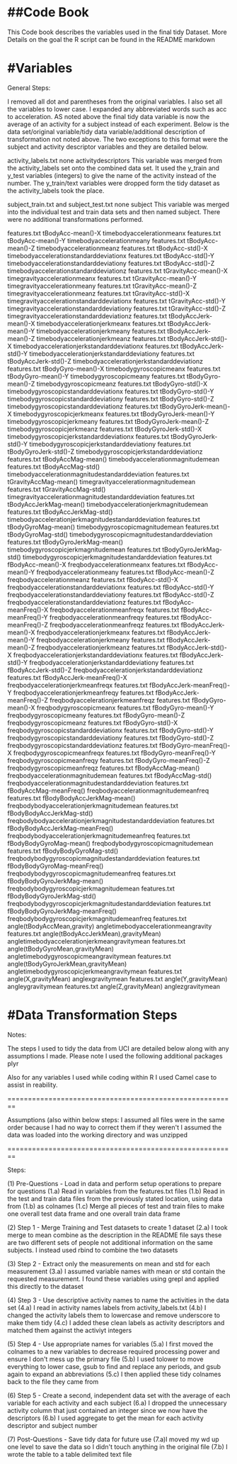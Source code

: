 ##Code Book
========================================================

This Code book describes the variables used in the final tidy Dataset. More Details on the goal the R script can be found in the README markdown

#Variables
========================================================
General Steps:

I removed all dot and parentheses from the original variables. I also set all the variables to lower case. I expanded any abbreviated words such as acc to acceleration. AS noted above the final tidy data variable is now the average of an activity for a subject instead of each experiment. Below is the data set/original variable/tidy data variable/additional description of transformation not noted above. The two exceptions to this format were the subject and activity descriptor variables and they are detailed below.

activity_labels.txt      none      activitydescriptors      This variable was merged from the activity_labels set onto the combined data set. It used the y_train and y_test variables (integers) to give the name of the activity instead of the number. The y_train/text variables were dropped form the tidy dataset as the activity_labels took the place.

subject_train.txt and subject_test.txt      none      subject      This variable was merged into the individual test and train data sets and then named subject. There were no additional transformations performed.

features.txt      tBodyAcc-mean()-X      timebodyaccelerationmeanx
features.txt      tBodyAcc-mean()-Y      timebodyaccelerationmeany
features.txt      tBodyAcc-mean()-Z      timebodyaccelerationmeanz
features.txt      tBodyAcc-std()-X      timebodyaccelerationstandarddeviationx
features.txt      tBodyAcc-std()-Y      timebodyaccelerationstandarddeviationy
features.txt      tBodyAcc-std()-Z      timebodyaccelerationstandarddeviationz
features.txt      tGravityAcc-mean()-X      timegravityaccelerationmeanx
features.txt      tGravityAcc-mean()-Y      timegravityaccelerationmeany
features.txt      tGravityAcc-mean()-Z      timegravityaccelerationmeanz
features.txt      tGravityAcc-std()-X      timegravityaccelerationstandarddeviationx
features.txt      tGravityAcc-std()-Y      timegravityaccelerationstandarddeviationy
features.txt      tGravityAcc-std()-Z      timegravityaccelerationstandarddeviationz
features.txt      tBodyAccJerk-mean()-X      timebodyaccelerationjerkmeanx
features.txt      tBodyAccJerk-mean()-Y      timebodyaccelerationjerkmeany
features.txt      tBodyAccJerk-mean()-Z      timebodyaccelerationjerkmeanz
features.txt      tBodyAccJerk-std()-X      timebodyaccelerationjerkstandarddeviationx
features.txt      tBodyAccJerk-std()-Y      timebodyaccelerationjerkstandarddeviationy
features.txt      tBodyAccJerk-std()-Z      timebodyaccelerationjerkstandarddeviationz
features.txt      tBodyGyro-mean()-X      timebodygyroscopicmeanx
features.txt      tBodyGyro-mean()-Y      timebodygyroscopicmeany
features.txt      tBodyGyro-mean()-Z      timebodygyroscopicmeanz
features.txt      tBodyGyro-std()-X      timebodygyroscopicstandarddeviationx
features.txt      tBodyGyro-std()-Y      timebodygyroscopicstandarddeviationy
features.txt      tBodyGyro-std()-Z      timebodygyroscopicstandarddeviationz
features.txt      tBodyGyroJerk-mean()-X      timebodygyroscopicjerkmeanx
features.txt      tBodyGyroJerk-mean()-Y      timebodygyroscopicjerkmeany
features.txt      tBodyGyroJerk-mean()-Z      timebodygyroscopicjerkmeanz
features.txt      tBodyGyroJerk-std()-X      timebodygyroscopicjerkstandarddeviationx
features.txt      tBodyGyroJerk-std()-Y      timebodygyroscopicjerkstandarddeviationy
features.txt      tBodyGyroJerk-std()-Z      timebodygyroscopicjerkstandarddeviationz
features.txt      tBodyAccMag-mean()      timebodyaccelerationmagnitudemean
features.txt      tBodyAccMag-std()      timebodyaccelerationmagnitudestandarddeviation
features.txt      tGravityAccMag-mean()      timegravityaccelerationmagnitudemean
features.txt      tGravityAccMag-std()      timegravityaccelerationmagnitudestandarddeviation
features.txt      tBodyAccJerkMag-mean()      timebodyaccelerationjerkmagnitudemean
features.txt      tBodyAccJerkMag-std()      timebodyaccelerationjerkmagnitudestandarddeviation
features.txt      tBodyGyroMag-mean()      timebodygyroscopicmagnitudemean
features.txt      tBodyGyroMag-std()      timebodygyroscopicmagnitudestandarddeviation
features.txt      tBodyGyroJerkMag-mean()      timebodygyroscopicjerkmagnitudemean
features.txt      tBodyGyroJerkMag-std()      timebodygyroscopicjerkmagnitudestandarddeviation
features.txt      fBodyAcc-mean()-X      freqbodyaccelerationmeanx
features.txt      fBodyAcc-mean()-Y      freqbodyaccelerationmeany
features.txt      fBodyAcc-mean()-Z      freqbodyaccelerationmeanz
features.txt      fBodyAcc-std()-X      freqbodyaccelerationstandarddeviationx
features.txt      fBodyAcc-std()-Y      freqbodyaccelerationstandarddeviationy
features.txt      fBodyAcc-std()-Z      freqbodyaccelerationstandarddeviationz
features.txt      fBodyAcc-meanFreq()-X      freqbodyaccelerationmeanfreqx
features.txt      fBodyAcc-meanFreq()-Y      freqbodyaccelerationmeanfreqy
features.txt      fBodyAcc-meanFreq()-Z      freqbodyaccelerationmeanfreqz
features.txt      fBodyAccJerk-mean()-X      freqbodyaccelerationjerkmeanx
features.txt      fBodyAccJerk-mean()-Y      freqbodyaccelerationjerkmeany
features.txt      fBodyAccJerk-mean()-Z      freqbodyaccelerationjerkmeanz
features.txt      fBodyAccJerk-std()-X      freqbodyaccelerationjerkstandarddeviationx
features.txt      fBodyAccJerk-std()-Y      freqbodyaccelerationjerkstandarddeviationy
features.txt      fBodyAccJerk-std()-Z      freqbodyaccelerationjerkstandarddeviationz
features.txt      fBodyAccJerk-meanFreq()-X      freqbodyaccelerationjerkmeanfreqx
features.txt      fBodyAccJerk-meanFreq()-Y      freqbodyaccelerationjerkmeanfreqy
features.txt      fBodyAccJerk-meanFreq()-Z      freqbodyaccelerationjerkmeanfreqz
features.txt      fBodyGyro-mean()-X      freqbodygyroscopicmeanx
features.txt      fBodyGyro-mean()-Y      freqbodygyroscopicmeany
features.txt      fBodyGyro-mean()-Z      freqbodygyroscopicmeanz
features.txt      fBodyGyro-std()-X      freqbodygyroscopicstandarddeviationx
features.txt      fBodyGyro-std()-Y      freqbodygyroscopicstandarddeviationy
features.txt      fBodyGyro-std()-Z      freqbodygyroscopicstandarddeviationz
features.txt      fBodyGyro-meanFreq()-X      freqbodygyroscopicmeanfreqx
features.txt      fBodyGyro-meanFreq()-Y      freqbodygyroscopicmeanfreqy
features.txt      fBodyGyro-meanFreq()-Z      freqbodygyroscopicmeanfreqz
features.txt      fBodyAccMag-mean()      freqbodyaccelerationmagnitudemean
features.txt      fBodyAccMag-std()      freqbodyaccelerationmagnitudestandarddeviation
features.txt      fBodyAccMag-meanFreq()      freqbodyaccelerationmagnitudemeanfreq
features.txt      fBodyBodyAccJerkMag-mean()      freqbodybodyaccelerationjerkmagnitudemean
features.txt      fBodyBodyAccJerkMag-std()      freqbodybodyaccelerationjerkmagnitudestandarddeviation
features.txt      fBodyBodyAccJerkMag-meanFreq()      freqbodybodyaccelerationjerkmagnitudemeanfreq
features.txt      fBodyBodyGyroMag-mean()      freqbodybodygyroscopicmagnitudemean
features.txt      fBodyBodyGyroMag-std()      freqbodybodygyroscopicmagnitudestandarddeviation
features.txt      fBodyBodyGyroMag-meanFreq()      freqbodybodygyroscopicmagnitudemeanfreq
features.txt      fBodyBodyGyroJerkMag-mean()      freqbodybodygyroscopicjerkmagnitudemean
features.txt      fBodyBodyGyroJerkMag-std()      freqbodybodygyroscopicjerkmagnitudestandarddeviation
features.txt      fBodyBodyGyroJerkMag-meanFreq()      freqbodybodygyroscopicjerkmagnitudemeanfreq
features.txt      angle(tBodyAccMean,gravity)      angletimebodyaccelerationmeangravity
features.txt      angle(tBodyAccJerkMean),gravityMean)      angletimebodyaccelerationjerkmeangravitymean
features.txt      angle(tBodyGyroMean,gravityMean)      angletimebodygyroscopicmeangravitymean
features.txt      angle(tBodyGyroJerkMean,gravityMean)      angletimebodygyroscopicjerkmeangravitymean
features.txt      angle(X,gravityMean)      anglexgravitymean
features.txt      angle(Y,gravityMean)      angleygravitymean
features.txt      angle(Z,gravityMean)      anglezgravitymean




#Data Transformation Steps
========================================================
Notes:

The steps I used to tidy the data from UCI are detailed below along with any assumptions I made.
Please note I used the following additional packages
    plyr
    
Also for any variables I used while coding within R I used Camel case to assist in reability.

========================================================

Assumptions (also within below steps:
I assumed all files were in the same order because I had no way to correct them if they weren't
I assumed the data was loaded into the working directory and was unzipped

========================================================

Steps:

(1) Pre-Questions - Load in data and perform setup operations to prepare for questions
    (1.a) Read in variables from the features.txt files
    (1.b) Read in the test and train data files from the previously stated location, using data from (1.b) as colnames
    (1.c) Merge all pieces of test and train files to make one overall test data frame and one overall train data frame

(2) Step 1 - Merge Training and Test datasets to create 1 dataset
    (2.a) I took merge to mean combine as the description in the README file says these are two different sets of people not     additional information on the same subjects. I instead used rbind to combine the two datasets

(3) Step 2 - Extract only the measurements on mean and std for each measurement
    (3.a) I assumed variable names with mean or std contain the requested measurement. I found these variables using grepl and applied this directly to the dataset


(4) Step 3 - Use descriptive activity names to name the activities in the data set
    (4.a) I read in activity names labels from activity_labels.txt
    (4.b) I changed the activity labels them to lowercase and remove underscore to make them tidy
    (4.c) I added these clean labels as activity descriptors and matched them against the activiyt integers

(5) Step 4 - Use appropriate names for variables
    (5.a) I first moved the colnames to a new variables to decrease required processing power and ensure I don't mess up the primary file
    (5.b) I used tolower to move everything to lower case, gsub to find and replace any periods, and gsub again to expand an abbreviations
    (5.c) I then applied these tidy colnames back to the file they came from

(6) Step 5 - Create a second, independent data set with the average of each variable for each activity and each subject
    (6.a) I dropped the  unnecessary activity column that just contained an integer since we now have the descriptors
    (6.b) I used aggregate to get the mean for each activity descriptor and subject number

(7) Post-Questions - Save tidy data for future use
    (7.a)I moved my wd up one level to save the data so I didn't touch anything in the original file
    (7.b) I wrote the table to a table delimited text file